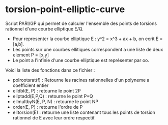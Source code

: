 # torsion-point-elliptic-curve
Script PARI/GP qui permet de calculer l'ensemble des points de torsions rationnel d'une courbe elliptique E/Q.

* Pour representer la courbe elliptique E : y^2 = x^3 + ax + b, on ecrit E = [a,b].
* Les points sur une courbes ellitiques correspondent a une liste de deux element P = [x,y]
* Le point a l'infinie d'une courbe elliptique est représenter par oo.

Voici la liste des fonctions dans ce fichier :
* polrootsrat(f) : Retourne les racines rationnelles d'un polyneme a coefficient entier
* elldbl(E, P) : retourne le point 2P
* ellptadd(E,P,Q) : retourne le point P+Q
* ellmultbyN(E, P, N) : retourne le point NP
* order(E, P) : retourne l'ordre de P
* elltorsion(E) : retourne une liste contenant tous les points de torsion rationnel de E avec leur ordre respectif.
